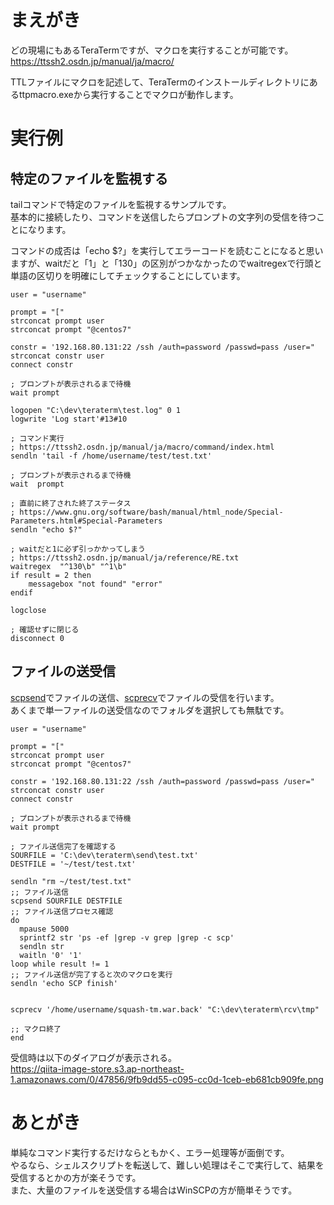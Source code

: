# まえがき  
どの現場にもあるTeraTermですが、マクロを実行することが可能です。  
https://ttssh2.osdn.jp/manual/ja/macro/  
  
TTLファイルにマクロを記述して、TeraTermのインストールディレクトリにあるttpmacro.exeから実行することでマクロが動作します。  
  
# 実行例  
## 特定のファイルを監視する  
tailコマンドで特定のファイルを監視するサンプルです。  
基本的に接続したり、コマンドを送信したらプロンプトの文字列の受信を待つことになります。  
  
コマンドの成否は「echo $?」を実行してエラーコードを読むことになると思いますが、waitだと「1」と「130」の区別がつかなかったのでwaitregexで行頭と単語の区切りを明確にしてチェックすることにしています。  
  
```
user = "username"

prompt = "["
strconcat prompt user
strconcat prompt "@centos7"

constr = '192.168.80.131:22 /ssh /auth=password /passwd=pass /user="
strconcat constr user
connect constr

; プロンプトが表示されるまで待機
wait prompt

logopen "C:\dev\teraterm\test.log" 0 1
logwrite 'Log start'#13#10

; コマンド実行
; https://ttssh2.osdn.jp/manual/ja/macro/command/index.html
sendln 'tail -f /home/username/test/test.txt'

; プロンプトが表示されるまで待機
wait  prompt

; 直前に終了された終了ステータス
; https://www.gnu.org/software/bash/manual/html_node/Special-Parameters.html#Special-Parameters
sendln "echo $?"

; waitだと1に必ず引っかかってしまう
; https://ttssh2.osdn.jp/manual/ja/reference/RE.txt
waitregex  "^130\b" "^1\b"
if result = 2 then
    messagebox "not found" "error"
endif

logclose

; 確認せずに閉じる
disconnect 0
```  
  
## ファイルの送受信  
[scpsend](https://ttssh2.osdn.jp/manual/ja/macro/command/scpsend.html)でファイルの送信、[scprecv](https://ttssh2.osdn.jp/manual/ja/macro/command/scprecv.html)でファイルの受信を行います。  
あくまで単一ファイルの送受信なのでフォルダを選択しても無駄です。  
  
```text
user = "username"

prompt = "["
strconcat prompt user
strconcat prompt "@centos7"

constr = '192.168.80.131:22 /ssh /auth=password /passwd=pass /user="
strconcat constr user
connect constr

; プロンプトが表示されるまで待機
wait prompt

; ファイル送信完了を確認する
SOURFILE = 'C:\dev\teraterm\send\test.txt'
DESTFILE = '~/test/test.txt'

sendln "rm ~/test/test.txt"
;; ファイル送信
scpsend SOURFILE DESTFILE
;; ファイル送信プロセス確認
do
  mpause 5000
  sprintf2 str 'ps -ef |grep -v grep |grep -c scp'
  sendln str
  waitln '0' '1'
loop while result != 1
;; ファイル送信が完了すると次のマクロを実行
sendln 'echo SCP finish'


scprecv '/home/username/squash-tm.war.back' "C:\dev\teraterm\rcv\tmp"

;; マクロ終了
end
```  
  
受信時は以下のダイアログが表示される。  
https://qiita-image-store.s3.ap-northeast-1.amazonaws.com/0/47856/9fb9dd55-c095-cc0d-1ceb-eb681cb909fe.png  
  
  
  
# あとがき  
単純なコマンド実行するだけならともかく、エラー処理等が面倒です。  
やるなら、シェルスクリプトを転送して、難しい処理はそこで実行して、結果を受信するとかの方が楽そうです。  
また、大量のファイルを送受信する場合はWinSCPの方が簡単そうです。  
  
